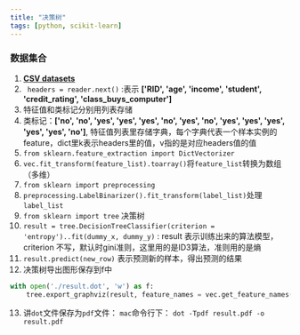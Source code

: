 ```yaml
---
title: "决策树"
tags: [python, scikit-learn]
---
```


### 数据集合

1. [**CSV datasets**](https://github.com/1oscar/exercises/blob/master/machine_learning/decision_tree/decision_tree_datasets.csv)
2. ` headers = reader.next()` :表示 **['RID', 'age', 'income', 'student', 'credit_rating', 'class_buys_computer']**
3. 特征值和类标记分别用列表存储
4. 类标记：**['no', 'no', 'yes', 'yes', 'yes', 'no', 'yes', 'no', 'yes', 'yes', 'yes', 'yes', 'yes', 'no']**, 特征值列表里存储字典，每个字典代表一个样本实例的feature，dict里k表示headers里的值，v指的是对应headers值的值
5. `from sklearn.feature_extraction import DictVectorizer`
6. `vec.fit_transform(feature_list).toarray()`将`feature_list`转换为数组（多维）
7. `from sklearn import preprocessing`
8. `preprocessing.LabelBinarizer().fit_transform(label_list)`处理`label_list`
9. `from sklearn import tree` 决策树
10. `result = tree.DecisionTreeClassifier(criterion = 'entropy')..fit(dummy_x, dummy_y)` : result 表示训练出来的算法模型， criterion 不写，默认时gini准则，这里用的是ID3算法，准则用的是熵
11. `result.predict(new_row)` 表示预测新的样本，得出预测的结果
12. 决策树导出图形保存到f中

 ```python
 with open('./result.dot', 'w') as f:
     tree.export_graphviz(result, feature_names = vec.get_feature_names(), out_file = f) 
 ```
13. 讲`dot`文件保存为`pdf`文件： `mac`命令行下： `dot -Tpdf result.pdf -o result.pdf`


